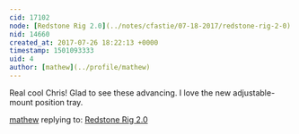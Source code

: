 ```yaml
---
cid: 17102
node: [Redstone Rig 2.0](../notes/cfastie/07-18-2017/redstone-rig-2-0)
nid: 14660
created_at: 2017-07-26 18:22:13 +0000
timestamp: 1501093333
uid: 4
author: [mathew](../profile/mathew)
---
```


Real cool Chris! Glad to see these advancing. I love the new adjustable-mount position tray.

[mathew](../profile/mathew) replying to: [Redstone Rig 2.0](../notes/cfastie/07-18-2017/redstone-rig-2-0)

